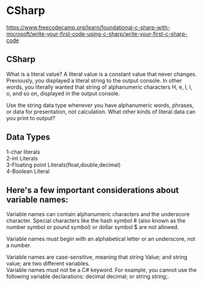 # CSharp
https://www.freecodecamp.org/learn/foundational-c-sharp-with-microsoft/write-your-first-code-using-c-sharp/write-your-first-c-sharp-code
## CSharp
What is a literal value?
A literal value is a constant value that never changes. Previously, you displayed a literal string to the output console. In other words, you literally wanted that string of alphanumeric characters H, e, l, l, o, and so on, displayed in the output console.

Use the string data type whenever you have alphanumeric words, phrases, or data for presentation, not calculation. What other kinds of literal data can you print to output?

##  Data Types
1-char literals  
2-int Literals  
3-Floating point Literals(float,double,decimal)  
4-Boolean Literal  
##  Here's a few important considerations about variable names:

Variable names can contain alphanumeric characters and the underscore character. Special characters like the hash symbol # (also known as the number symbol or pound symbol) or dollar symbol $ are not allowed.  

Variable names must begin with an alphabetical letter or an underscore, not a number.  

Variable names are case-sensitive, meaning that string Value; and string value; are two different variables.    
Variable names must not be a C# keyword. For example, you cannot use the following variable declarations: decimal decimal; or string string;.
